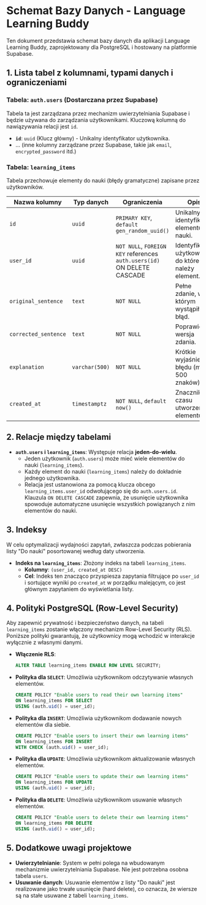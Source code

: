 # Schemat Bazy Danych - Language Learning Buddy

Ten dokument przedstawia schemat bazy danych dla aplikacji Language Learning Buddy, zaprojektowany dla PostgreSQL i hostowany na platformie Supabase.

## 1. Lista tabel z kolumnami, typami danych i ograniczeniami

### Tabela: `auth.users` (Dostarczana przez Supabase)

Tabela ta jest zarządzana przez mechanizm uwierzytelniania Supabase i będzie używana do zarządzania użytkownikami. Kluczową kolumną do nawiązywania relacji jest `id`.

- **`id`**: `uuid` (Klucz główny) - Unikalny identyfikator użytkownika.
- ... (inne kolumny zarządzane przez Supabase, takie jak `email`, `encrypted_password` itd.)

### Tabela: `learning_items`

Tabela przechowuje elementy do nauki (błędy gramatyczne) zapisane przez użytkowników.

| Nazwa kolumny        | Typ danych     | Ograniczenia                                                            | Opis                                                  |
| -------------------- | -------------- | ----------------------------------------------------------------------- | ----------------------------------------------------- |
| `id`                 | `uuid`         | `PRIMARY KEY`, `default gen_random_uuid()`                              | Unikalny identyfikator elementu do nauki.             |
| `user_id`            | `uuid`         | `NOT NULL`, `FOREIGN KEY` references `auth.users(id)` ON DELETE CASCADE | Identyfikator użytkownika, do którego należy element. |
| `original_sentence`  | `text`         | `NOT NULL`                                                              | Pełne zdanie, w którym wystąpił błąd.                 |
| `corrected_sentence` | `text`         | `NOT NULL`                                                              | Poprawiona wersja zdania.                             |
| `explanation`        | `varchar(500)` | `NOT NULL`                                                              | Krótkie wyjaśnienie błędu (maks. 500 znaków).         |
| `created_at`         | `timestamptz`  | `NOT NULL`, `default now()`                                             | Znacznik czasu utworzenia elementu.                   |

## 2. Relacje między tabelami

- **`auth.users` i `learning_items`**: Występuje relacja **jeden-do-wielu**.
  - Jeden użytkownik (`auth.users`) może mieć wiele elementów do nauki (`learning_items`).
  - Każdy element do nauki (`learning_items`) należy do dokładnie jednego użytkownika.
  - Relacja jest ustanowiona za pomocą klucza obcego `learning_items.user_id` odwołującego się do `auth.users.id`. Klauzula `ON DELETE CASCADE` zapewnia, że usunięcie użytkownika spowoduje automatyczne usunięcie wszystkich powiązanych z nim elementów do nauki.

## 3. Indeksy

W celu optymalizacji wydajności zapytań, zwłaszcza podczas pobierania listy "Do nauki" posortowanej według daty utworzenia.

- **Indeks na `learning_items`**: Złożony indeks na tabeli `learning_items`.
  - **Kolumny**: `(user_id, created_at DESC)`
  - **Cel**: Indeks ten znacząco przyspiesza zapytania filtrujące po `user_id` i sortujące wyniki po `created_at` w porządku malejącym, co jest głównym zapytaniem do wyświetlania listy.

## 4. Polityki PostgreSQL (Row-Level Security)

Aby zapewnić prywatność i bezpieczeństwo danych, na tabeli `learning_items` zostanie włączony mechanizm Row-Level Security (RLS). Poniższe polityki gwarantują, że użytkownicy mogą wchodzić w interakcje wyłącznie z własnymi danymi.

- **Włączenie RLS**:

  ```sql
  ALTER TABLE learning_items ENABLE ROW LEVEL SECURITY;
  ```

- **Polityka dla `SELECT`**: Umożliwia użytkownikom odczytywanie własnych elementów.

  ```sql
  CREATE POLICY "Enable users to read their own learning items"
  ON learning_items FOR SELECT
  USING (auth.uid() = user_id);
  ```

- **Polityka dla `INSERT`**: Umożliwia użytkownikom dodawanie nowych elementów dla siebie.

  ```sql
  CREATE POLICY "Enable users to insert their own learning items"
  ON learning_items FOR INSERT
  WITH CHECK (auth.uid() = user_id);
  ```

- **Polityka dla `UPDATE`**: Umożliwia użytkownikom aktualizowanie własnych elementów.

  ```sql
  CREATE POLICY "Enable users to update their own learning items"
  ON learning_items FOR UPDATE
  USING (auth.uid() = user_id);
  ```

- **Polityka dla `DELETE`**: Umożliwia użytkownikom usuwanie własnych elementów.
  ```sql
  CREATE POLICY "Enable users to delete their own learning items"
  ON learning_items FOR DELETE
  USING (auth.uid() = user_id);
  ```

## 5. Dodatkowe uwagi projektowe

- **Uwierzytelnianie**: System w pełni polega na wbudowanym mechanizmie uwierzytelniania Supabase. Nie jest potrzebna osobna tabela `users`.
- **Usuwanie danych**: Usuwanie elementów z listy "Do nauki" jest realizowane jako trwałe usunięcie (hard delete), co oznacza, że wiersze są na stałe usuwane z tabeli `learning_items`.
